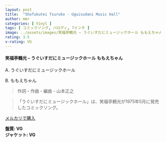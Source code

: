 ```yaml
---
layout: post
title:  "Shofukutei Tsuruko - Uguisudani Music Hall"
author: mmr
categories: [ Vinyl ]
tags: [ コミックソング, パロディ, 7インチ ]
image: ../assets/images/笑福亭鶴光 – うぐいすだにミュージックホール ももえちゃん.jpg
rating: 3.5
v-rating: VG
---
```


#### 笑福亭鶴光 – うぐいすだにミュージックホール ももえちゃん

A. うぐいすだにミュージックホール

B. ももえちゃん

> 作詞・作曲・編曲 - 山本正之

> 「うぐいすだにミュージックホール」は、笑福亭鶴光が1975年5月に発売したコミックソング。

[メルカリで購入](https://jp.mercari.com/item/m92548718770)

<div class="mt-4 mb-4 d-flex align-items-center">
<strong class="mr-1">盤質: VG</strong>
</div>
<div class="mt-4 mb-4 d-flex align-items-center">
<strong class="mr-1">ジャケット: VG</strong>
</div>
